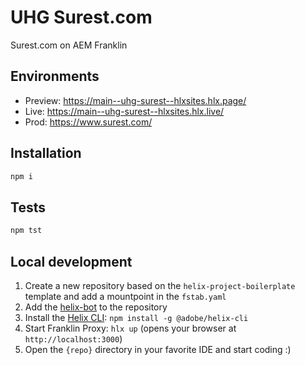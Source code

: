 # UHG Surest.com
Surest.com on AEM Franklin

## Environments
- Preview: https://main--uhg-surest--hlxsites.hlx.page/
- Live: https://main--uhg-surest--hlxsites.hlx.live/
- Prod: https://www.surest.com/

## Installation

```sh
npm i
```

## Tests

```sh
npm tst
```

## Local development

1. Create a new repository based on the `helix-project-boilerplate` template and add a mountpoint in the `fstab.yaml`
1. Add the [helix-bot](https://github.com/apps/helix-bot) to the repository
1. Install the [Helix CLI](https://github.com/adobe/helix-cli): `npm install -g @adobe/helix-cli`
1. Start Franklin Proxy: `hlx up` (opens your browser at `http://localhost:3000`)
1. Open the `{repo}` directory in your favorite IDE and start coding :)
